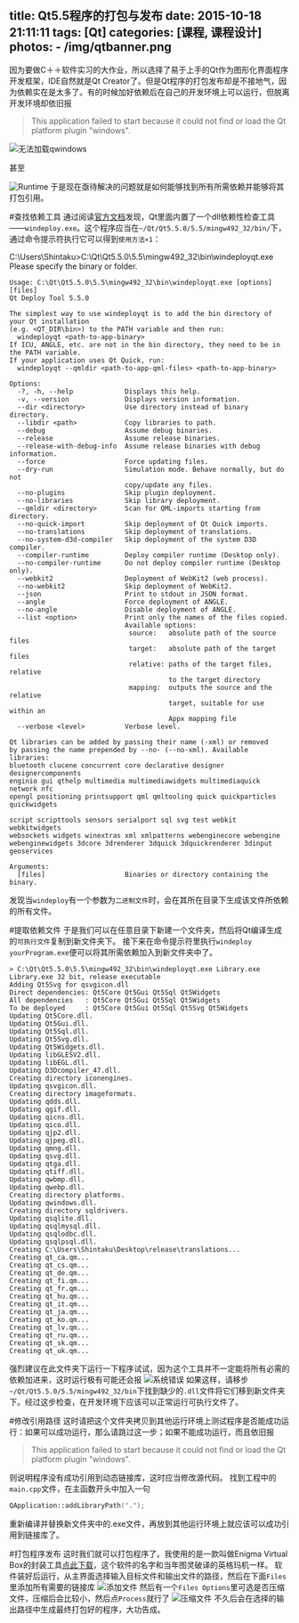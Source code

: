 title: Qt5.5程序的打包与发布
date: 2015-10-18 21:11:11
tags: [Qt]
categories: [课程, 课程设计]
photos: 
	- /img/qtbanner.png
---
因为要做C＋＋软件实习的大作业，所以选择了易于上手的Qt作为图形化界面程序开发框架，IDE自然就是Qt Creator了。但是Qt程序的打包发布却是不接地气，因为依赖实在是太多了。有的时候加好依赖后在自己的开发环境上可以运行，但脱离开发环境却依旧报
> This application failed to start because it could not find or load the Qt platform plugin "windows".

![无法加载qwindows](/img/qtwindows.png)

甚至

![Runtime](/img/qtruntime.png)
于是现在亟待解决的问题就是如何能够找到所有所需依赖并能够将其打包引用。

#查找依赖工具
通过阅读[官方文档](http://doc.qt.io/qt-5/windows-deployment.html#application-dependencies)发现，Qt里面内置了一个dll依赖性检查工具——`windeploy.exe`。这个程序应当在`~/Qt/Qt5.5.0/5.5/mingw492_32/bin/`下，通过命令提示符执行它可以得到`使用方法×1`：

C:\Users\Shintaku>C:\Qt\Qt5.5.0\5.5\mingw492_32\bin\windeployqt.exe
    Please specify the binary or folder.

    Usage: C:\Qt\Qt5.5.0\5.5\mingw492_32\bin\windeployqt.exe [options] [files]
    Qt Deploy Tool 5.5.0

    The simplest way to use windeployqt is to add the bin directory of your Qt installation 
    (e.g. <QT_DIR\bin>) to the PATH variable and then run:
      windeployqt <path-to-app-binary>
    If ICU, ANGLE, etc. are not in the bin directory, they need to be in the PATH variable. 
    If your application uses Qt Quick, run:
      windeployqt --qmldir <path-to-app-qml-files> <path-to-app-binary>

    Options:
      -?, -h, --help             Displays this help.
      -v, --version              Displays version information.
      --dir <directory>          Use directory instead of binary directory.
      --libdir <path>            Copy libraries to path.
      --debug                    Assume debug binaries.
      --release                  Assume release binaries.
      --release-with-debug-info  Assume release binaries with debug information.
      --force                    Force updating files.
      --dry-run                  Simulation mode. Behave normally, but do not
                                 copy/update any files.
      --no-plugins               Skip plugin deployment.
      --no-libraries             Skip library deployment.
      --qmldir <directory>       Scan for QML-imports starting from directory.
      --no-quick-import          Skip deployment of Qt Quick imports.
      --no-translations          Skip deployment of translations.
      --no-system-d3d-compiler   Skip deployment of the system D3D compiler.
      --compiler-runtime         Deploy compiler runtime (Desktop only).
      --no-compiler-runtime      Do not deploy compiler runtime (Desktop only).
      --webkit2                  Deployment of WebKit2 (web process).
      --no-webkit2               Skip deployment of WebKit2.
      --json                     Print to stdout in JSON format.
      --angle                    Force deployment of ANGLE.
      --no-angle                 Disable deployment of ANGLE.
      --list <option>            Print only the names of the files copied.
                                 Available options:
                                  source:   absolute path of the source files
                                  target:   absolute path of the target files
                                  relative: paths of the target files, relative
                                            to the target directory
                                  mapping:  outputs the source and the relative
                                            target, suitable for use within an
                                            Appx mapping file
      --verbose <level>          Verbose level.

    Qt libraries can be added by passing their name (-xml) or removed 
    by passing the name prepended by --no- (--no-xml). Available libraries:
    bluetooth clucene concurrent core declarative designer designercomponents
    enginio gui qthelp multimedia multimediawidgets multimediaquick network nfc
    opengl positioning printsupport qml qmltooling quick quickparticles quickwidgets

    script scripttools sensors serialport sql svg test webkit webkitwidgets
    websockets widgets winextras xml xmlpatterns webenginecore webengine
    webenginewidgets 3dcore 3drenderer 3dquick 3dquickrenderer 3dinput geoservices

    Arguments:
      [files]                    Binaries or directory containing the binary.


发现当`windeploy`有一个参数为`二进制文件`时，会在其所在目录下生成该文件所依赖的所有文件。

#提取依赖文件
于是我们可以在任意目录下新建一个文件夹，然后将Qt编译生成的`可执行文件`复制到新文件夹下。
接下来在命令提示符里执行`windeploy yourProgram.exe`便可以将其所需依赖加入到新文件夹中了。

    > C:\Qt\Qt5.5.0\5.5\mingw492_32\bin\windeployqt.exe Library.exe
    Library.exe 32 bit, release executable
    Adding Qt5Svg for qsvgicon.dll
    Direct dependencies: Qt5Core Qt5Gui Qt5Sql Qt5Widgets
    All dependencies   : Qt5Core Qt5Gui Qt5Sql Qt5Widgets
    To be deployed     : Qt5Core Qt5Gui Qt5Sql Qt5Svg Qt5Widgets
    Updating Qt5Core.dll.
    Updating Qt5Gui.dll.
    Updating Qt5Sql.dll.
    Updating Qt5Svg.dll.
    Updating Qt5Widgets.dll.
    Updating libGLESV2.dll.
    Updating libEGL.dll.
    Updating D3Dcompiler_47.dll.
    Creating directory iconengines.
    Updating qsvgicon.dll.
    Creating directory imageformats.
    Updating qdds.dll.
    Updating qgif.dll.
    Updating qicns.dll.
    Updating qico.dll.
    Updating qjp2.dll.
    Updating qjpeg.dll.
    Updating qmng.dll.
    Updating qsvg.dll.
    Updating qtga.dll.
    Updating qtiff.dll.
    Updating qwbmp.dll.
    Updating qwebp.dll.
    Creating directory platforms.
    Updating qwindows.dll.
    Creating directory sqldrivers.
    Updating qsqlite.dll.
    Updating qsqlmysql.dll.
    Updating qsqlodbc.dll.
    Updating qsqlpsql.dll.
    Creating C:\Users\Shintaku\Desktop\release\translations...
    Creating qt_ca.qm...
    Creating qt_cs.qm...
    Creating qt_de.qm...
    Creating qt_fi.qm...
    Creating qt_fr.qm...
    Creating qt_hu.qm...
    Creating qt_it.qm...
    Creating qt_ja.qm...
    Creating qt_ko.qm...
    Creating qt_lv.qm...
    Creating qt_ru.qm...
    Creating qt_sk.qm...
    Creating qt_uk.qm...

强烈建议在此文件夹下运行一下程序试试，因为这个工具并不一定能将所有必需的依赖加进来，这时运行极有可能还会报
![系统错误](/img/qterror.png)
如果这样，请移步`~/Qt/Qt5.5.0/5.5/mingw492_32/bin`下找到缺少的`.dll`文件将它们移到新文件夹下。经过这步检查，在开发环境下应该可以正常运行可执行文件了。

#修改引用路径
这时请把这个文件夹拷贝到其他运行环境上测试程序是否能成功运行：如果可以成功运行，那么请跳过这一步；如果不能成功运行，而且依旧报
> This application failed to start because it could not find or load the Qt platform plugin "windows".

则说明程序没有成功引用到动态链接库，这时应当修改源代码。
找到工程中的`main.cpp`文件，在主函数开头中加入一句
``` cpp
QApplication::addLibraryPath(".");
```
重新编译并替换新文件夹中的.exe文件，再放到其他运行环境上就应该可以成功引用到链接库了。

#打包程序发布
这时我们就可以打包程序了。我使用的是一款叫做Enigma Virtual Box的封装工具[点此下载](/file/enigmavb.exe)，这个软件的名字和当年图灵破译的英格玛机一样。
软件装好后运行，从主界面选择输入目标文件和输出文件的路径，然后在下面`Files`里添加所有需要的链接库
![添加文件](/img/qt3.png)
然后有一个`Files Options`里可选是否压缩文件，压缩后会比较小，然后点`Process`就行了
![压缩文件](/img/qt4.png)
不久后会在选择的输出路径中生成最终打包好的程序，大功告成。